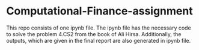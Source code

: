 # Computational-Finance-assignment

This repo consists of one ipynb file. The ipynb file has the necessary code to solve the problem 4.CS2 from the book of Ali Hirsa. Additionally, the outputs, which are given in the final report are also generated in ipynb file.
